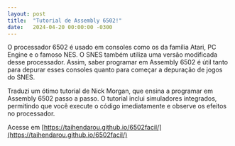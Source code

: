 ```yaml
---
layout: post
title:  "Tutorial de Assembly 6502!"
date:   2024-04-20 00:00:00 -0300
---
```


O processador 6502 é usado em consoles como os da família Atari, PC Engine e o famoso NES. O SNES também utiliza uma versão modificada desse processador. Assim, saber programar em Assembly 6502 é útil tanto para depurar esses consoles quanto para começar a depuração de jogos do SNES.

Traduzi um ótimo tutorial de Nick Morgan, que ensina a programar em Assembly 6502 passo a passo. O tutorial inclui simuladores integrados, permitindo que você execute o código imediatamente e observe os efeitos no processador.

Acesse em [https://taihendarou.github.io/6502facil/](https://taihendarou.github.io/6502facil/)